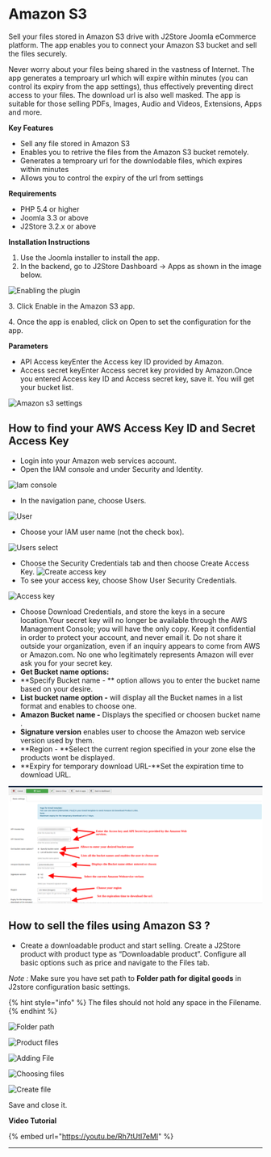 # Amazon S3

Sell your files stored in Amazon S3 drive with J2Store Joomla eCommerce platform. The app enables you to connect your Amazon S3 bucket and sell the files securely.

Never worry about your files being shared in the vastness of Internet. The app generates a temproary url which will expire within minutes (you can control its expiry from the app settings), thus effectively preventing direct access to your files. The download url is also well masked. The app is suitable for those selling PDFs, Images, Audio and Videos, Extensions, Apps and more.

**Key Features**

* Sell any file stored in Amazon S3
* Enables you to retrive the files from the Amazon S3 bucket remotely.
* Generates a temproary url for the downlodable files, which expires within minutes
* Allows you to control the expiry of the url from settings

**Requirements**

* PHP 5.4 or higher
* Joomla 3.3 or above
* J2Store 3.2.x or above

**Installation Instructions**

1. Use the Joomla installer to install the app.
2. In the backend, go to J2Store Dashboard -> Apps as shown in the image below.&#x20;

![Enabling the plugin](https://raw.githubusercontent.com/j2store/doc-images/master/apps/amazon-s3/amazons3\_enable.png)



3\. Click Enable in the Amazon S3 app.

4\. Once the app is enabled, click on Open to set the configuration for the app.

**Parameters**

* API Access keyEnter the Access key ID provided by Amazon.
* Access secret keyEnter Access secret key provided by Amazon.Once you entered Access key ID and Access secret key, save it. You will get your bucket list.&#x20;



![Amazon s3 settings](https://raw.githubusercontent.com/j2store/doc-images/master/apps/amazon-s3/amazons3\_settings.png)

## How to find your AWS Access Key ID and Secret Access Key <a href="#how-to-find-your-aws-access-key-id-and-secret-access-key" id="how-to-find-your-aws-access-key-id-and-secret-access-key"></a>

* Login into your Amazon web services account.
* Open the IAM console and under Security and Identity.

![Iam console](https://raw.githubusercontent.com/j2store/doc-images/master/apps/amazon-s3/amazons3\_iam\_console.png)

* In the navigation pane, choose Users.

![User](https://raw.githubusercontent.com/j2store/doc-images/master/apps/amazon-s3/amazons3\_user.png)

* Choose your IAM user name (not the check box).

![Users select](https://raw.githubusercontent.com/j2store/doc-images/master/apps/amazon-s3/amazons3\_userselect.png)

* Choose the Security Credentials tab and then choose Create Access Key. ![Create access key](https://raw.githubusercontent.com/j2store/doc-images/master/apps/amazon-s3/amazons3\_createkey.png)
* To see your access key, choose Show User Security Credentials.

![Access key](https://raw.githubusercontent.com/j2store/doc-images/master/apps/amazon-s3/amazons3\_showkey.png)

* Choose Download Credentials, and store the keys in a secure location.Your secret key will no longer be available through the AWS Management Console; you will have the only copy. Keep it confidential in order to protect your account, and never email it. Do not share it outside your organization, even if an inquiry appears to come from AWS or Amazon.com. No one who legitimately represents Amazon will ever ask you for your secret key.
* **Get Bucket name options:**
* \*\*Specify Bucket name - \*\* option allows you to enter the bucket name based on your desire.
* **List bucket name option -** will display all the Bucket names in a list format and enables to choose one.
* **Amazon Bucket name -** Displays the specified or choosen bucket name .
* **Signature version** enables user to choose the Amazon web service version used by them.&#x20;
* \*\*Region - \*\*Select the current region specified in your zone else the products wont be displayed.
* **Expiry for temporary download URL-**Set the expiration time to download URL.

![Basic settings](https://raw.githubusercontent.com/j2store/doc-images/master/apps/amazon-s3/amasons3-basic-settings.png)

## How to sell the files using Amazon S3 ? <a href="#how-to-sell-the-files-using-amazon-s3" id="how-to-sell-the-files-using-amazon-s3"></a>

* Create a downloadable product and start selling. Create a J2Store product with product type as “Downloadable product”. Configure all basic options such as price and navigate to the Files tab.

_Note :_ Make sure you have set path to **Folder path for digital goods** in J2store configuration basic settings.

{% hint style="info" %}
The files should not hold any space in the Filename.
{% endhint %}

&#x20;   &#x20;

![Folder path](https://raw.githubusercontent.com/j2store/doc-images/master/apps/amazon-s3/amazons3\_download\_folderpath.png)

![Product files](https://raw.githubusercontent.com/j2store/doc-images/master/apps/amazon-s3/amazons3\_setproductfiles.png)

![Adding File](https://raw.githubusercontent.com/j2store/doc-images/master/apps/amazon-s3/amazons3\_addfile.png)

![Choosing files](https://raw.githubusercontent.com/j2store/doc-images/master/apps/amazon-s3/amazons3\_choosefile.png)

![Create file](https://raw.githubusercontent.com/j2store/doc-images/master/apps/amazon-s3/amazons3\_createfile.png)



Save and close it.

**Video Tutorial**

{% embed url="https://youtu.be/Rh7tUtI7eMI" %}

****

